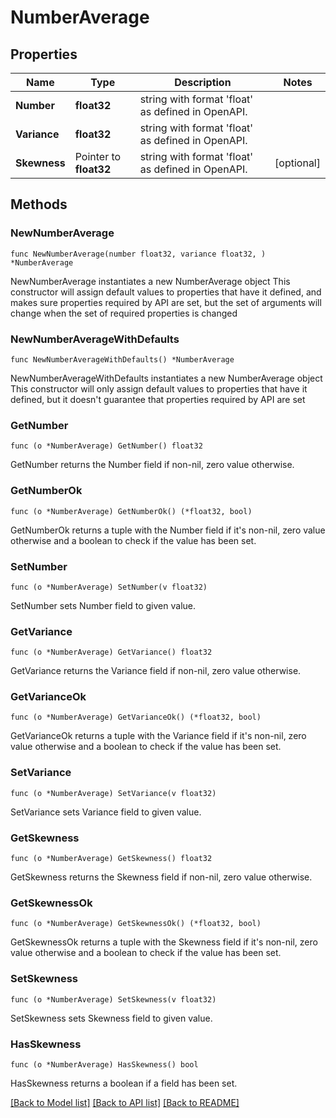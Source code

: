 # NumberAverage

## Properties

Name | Type | Description | Notes
------------ | ------------- | ------------- | -------------
**Number** | **float32** | string with format &#39;float&#39; as defined in OpenAPI. | 
**Variance** | **float32** | string with format &#39;float&#39; as defined in OpenAPI. | 
**Skewness** | Pointer to **float32** | string with format &#39;float&#39; as defined in OpenAPI. | [optional] 

## Methods

### NewNumberAverage

`func NewNumberAverage(number float32, variance float32, ) *NumberAverage`

NewNumberAverage instantiates a new NumberAverage object
This constructor will assign default values to properties that have it defined,
and makes sure properties required by API are set, but the set of arguments
will change when the set of required properties is changed

### NewNumberAverageWithDefaults

`func NewNumberAverageWithDefaults() *NumberAverage`

NewNumberAverageWithDefaults instantiates a new NumberAverage object
This constructor will only assign default values to properties that have it defined,
but it doesn't guarantee that properties required by API are set

### GetNumber

`func (o *NumberAverage) GetNumber() float32`

GetNumber returns the Number field if non-nil, zero value otherwise.

### GetNumberOk

`func (o *NumberAverage) GetNumberOk() (*float32, bool)`

GetNumberOk returns a tuple with the Number field if it's non-nil, zero value otherwise
and a boolean to check if the value has been set.

### SetNumber

`func (o *NumberAverage) SetNumber(v float32)`

SetNumber sets Number field to given value.


### GetVariance

`func (o *NumberAverage) GetVariance() float32`

GetVariance returns the Variance field if non-nil, zero value otherwise.

### GetVarianceOk

`func (o *NumberAverage) GetVarianceOk() (*float32, bool)`

GetVarianceOk returns a tuple with the Variance field if it's non-nil, zero value otherwise
and a boolean to check if the value has been set.

### SetVariance

`func (o *NumberAverage) SetVariance(v float32)`

SetVariance sets Variance field to given value.


### GetSkewness

`func (o *NumberAverage) GetSkewness() float32`

GetSkewness returns the Skewness field if non-nil, zero value otherwise.

### GetSkewnessOk

`func (o *NumberAverage) GetSkewnessOk() (*float32, bool)`

GetSkewnessOk returns a tuple with the Skewness field if it's non-nil, zero value otherwise
and a boolean to check if the value has been set.

### SetSkewness

`func (o *NumberAverage) SetSkewness(v float32)`

SetSkewness sets Skewness field to given value.

### HasSkewness

`func (o *NumberAverage) HasSkewness() bool`

HasSkewness returns a boolean if a field has been set.


[[Back to Model list]](../README.md#documentation-for-models) [[Back to API list]](../README.md#documentation-for-api-endpoints) [[Back to README]](../README.md)


